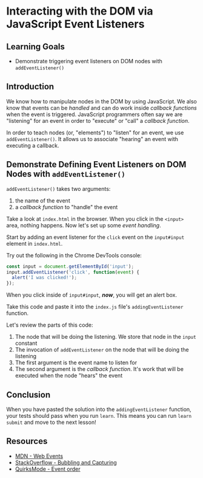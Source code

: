 # Interacting with the DOM via JavaScript Event Listeners

## Learning Goals

- Demonstrate triggering event listeners on DOM nodes with `addEventListener()`

## Introduction

We know how to manipulate nodes in the DOM by using JavaScript. We also know
that events can be _handled_ and can do work inside _callback functions_ when the
event is triggered. JavaScript programmers often say we are "listening" for
an event in order to "execute" or "call" a _callback function_.

In order to teach nodes (or, "elements") to "listen" for an event, we use `addEventListener()`.
It allows us to associate "hearing" an event with executing a callback.

## Demonstrate Defining Event Listeners on DOM Nodes with `addEventListener()`

`addEventListener()` takes two arguments:

1. the name of the event
2. a _callback function_ to "handle" the event 

Take a look at `index.html` in the browser. When you click in the `<input>`
area, nothing happens. Now let's set up some _event handling_.

Start by adding an event listener for the `click` event on the `input#input`
element in `index.html`.

Try out the following in the Chrome DevTools console:

```js
const input = document.getElementById('input');
input.addEventListener('click', function(event) {
  alert('I was clicked!');
});
```

When you click inside of `input#input`, **_now_**, you will get an alert box.

Take this code and paste it into the `index.js` file's `addingEventListener`
function.

Let's review the parts of this code:

1. The node that will be doing the listening. We store that node in the `input` constant
2. The invocation of `addEventListener` on the node that will be doing the listening
  1. The first argument is the event name to listen for
  2. The second argument is the _callback function_. It's work that will be executed
     when the node "hears" the event

## Conclusion

When you have pasted the solution into the `addingEventListener` function, your
tests should pass when you run `learn`. This means you can run `learn submit`
and move to the next lesson!

## Resources

- [MDN - Web Events](https://developer.mozilla.org/en-US/docs/Web/Events)
- [StackOverflow - Bubbling and Capturing][stackoverflow]
- [QuirksMode - Event order][quirks]

[stackoverflow]: http://stackoverflow.com/questions/4616694/what-is-event-bubbling-and-capturing
[quirks]: http://www.quirksmode.org/js/events_order.html
